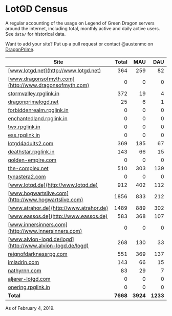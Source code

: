 # LotGD Census
A regular accounting of the usage on Legend of Green Dragon servers around the internet, including total, monthly active and daily active users. See `data/` for historical data.

Want to add your site? Put up a pull request or contact @austenmc on [DragonPrime](http://dragonprime.net).


Site | Total | MAU | DAU
--- | ---:| ---:| ---:
[www.lotgd.net](http://www.lotgd.net)|364|259|82
[www.dragonsofmyth.com](http://www.dragonsofmyth.com)|0|0|0
[stormvalley.rpglink.in](http://stormvalley.rpglink.in)|372|19|4
[dragonprimelogd.net](http://dragonprimelogd.net)|25|6|1
[forbiddenrealm.rpglink.in](http://forbiddenrealm.rpglink.in)|0|0|0
[enchantedland.rpglink.in](http://enchantedland.rpglink.in)|0|0|0
[twx.rpglink.in](http://twx.rpglink.in)|0|0|0
[ess.rpglink.in](http://ess.rpglink.in)|0|0|0
[lotgd4adults2.com](http://lotgd4adults2.com)|369|185|67
[deathstar.rpglink.in](http://deathstar.rpglink.in)|143|66|15
[golden-empire.com](http://golden-empire.com)|0|0|0
[the-complex.net](http://the-complex.net)|510|303|139
[tynastera2.com](http://tynastera2.com)|0|0|0
[www.lotgd.de](http://www.lotgd.de)|912|402|112
[www.hogwartslive.com](http://www.hogwartslive.com)|1856|833|212
[www.atrahor.de](http://www.atrahor.de)|1489|889|302
[www.eassos.de](http://www.eassos.de)|583|368|107
[www.innersinners.com](http://www.innersinners.com)|0|0|0
[www.alvion-logd.de/logd](http://www.alvion-logd.de/logd)|268|130|33
[reignofdarknessrpg.com](http://reignofdarknessrpg.com)|551|369|137
[imladrin.com](http://imladrin.com)|143|66|15
[nathyrnn.com](http://nathyrnn.com)|83|29|7
[aljerer-lotgd.com](http://aljerer-lotgd.com)|0|0|0
[onering.rpglink.in](http://onering.rpglink.in)|0|0|0
**Total**|**7668**|**3924**|**1233**

As of February 4, 2019.

